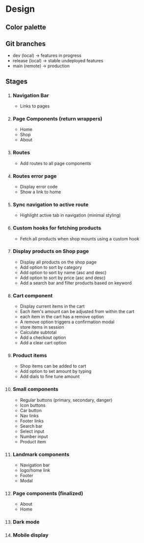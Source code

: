# Design

## Color palette

## Git branches

- dev (local) -> features in progress
- release (local) -> stable undeployed features
- main (remote) -> production

## Stages

1. ### Navigation Bar
    - Links to pages

1. ### Page Components (return wrappers)
    - Home
    - Shop
    - About

1. ### Routes
    - Add routes to all page components

1. ### Routes error page
    - Display error code
    - Show a link to home

1. ### Sync navigation to active route
    - Highlight active tab in navigation (minimal styling)

1. ### Custom hooks for fetching products
    - Fetch all products when shop mounts using a custom hook

1. ### Display products on Shop page
    - Display all products on the shop page
    - Add option to sort by category
    - Add option to sort by name (asc and desc)
    - Add option to sort by price (asc and desc)
    - Add a search bar and filter products based on keyword

1. ### Cart component
    - Display current items in the cart
    - Each item's amount can be adjusted from within the cart
    - each item in the cart has a remove option
    - A remove option triggers a confirmation modal
    - store items in session
    - Calculate subtotal
    - Add a checkout option
    - Add a clear cart option

1. ### Product items
    - Shop items can be added to cart
    - Add option to set amount by typing
    - Add dials to fine tune amount

1. ### Small components
    - Regular buttons (primary, secondary, danger)
    - Icon buttons
    - Car button
    - Nav links
    - Footer links
    - Search bar
    - Select input
    - Number input
    - Product item

1. ### Landmark components
    - Navigation bar
    - logo/home link
    - Footer
    - Modal

1. ### Page components (finalized)
    - About
    - Home

1. ### Dark mode

1. ### Mobile display
